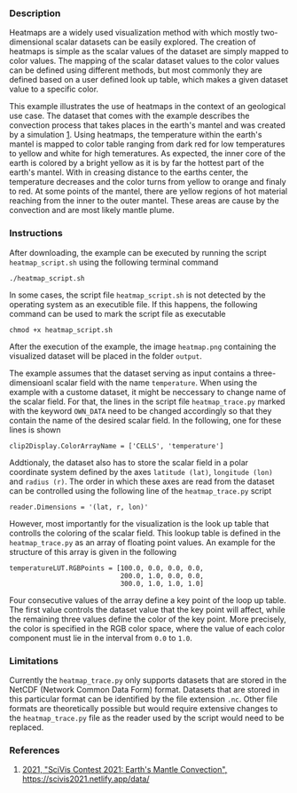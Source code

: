 ### Description ###
Heatmaps are a widely used visualization method with which mostly two-dimensional scalar datasets can be easily explored.
The creation of heatmaps is simple as the scalar values of the dataset are simply mapped to color values.
The mapping of the scalar dataset values to the color values can be defined using different methods, but most commonly they are defined based on a user defined look up table, which makes a given dataset value to a specific color.

This example illustrates the use of heatmaps in the context of an geological use case.
The dataset that comes with the example describes the convection process that takes places in the earth's mantel and was created by a simulation [1](#reference_dataset).
Using heatmaps, the temperature within the earth's mantel is mapped to color table ranging from dark red for low temperatures to yellow and white for high temeratures.
As expected, the inner core of the earth is colored by a bright yellow as it is by far the hottest part of the earth's mantel.
With in creasing distance to the earths center, the temperature decreases and the color turns from yellow to orange and finaly to red.
At some points of the mantel, there are yellow regions of hot material reaching from the inner to the outer mantel.
These areas are cause by the convection and are most likely mantle plume.

### Instructions ###
After downloading, the example can be executed by running the script `heatmap_script.sh` using the following terminal command
```
./heatmap_script.sh
```
In some cases, the script file `heatmap_script.sh` is not detected by the operating system as an executible file.
If this happens, the following command can be used to mark the script file as executable
```
chmod +x heatmap_script.sh
```
After the execution of the example, the image `heatmap.png` containing the visualized dataset will be placed in the folder `output`.

The example assumes that the dataset serving as input contains a three-dimensioanl scalar field with the name `temperature`.
When using the example with a custome dataset, it might be neccessary to change name of the scalar field.
For that, the lines in the script file `heatmap_trace.py` marked with the keyword `OWN_DATA` need to be changed accordingly so that they contain the name of the desired scalar field.
In the following, one for these lines is shown
```
clip2Display.ColorArrayName = ['CELLS', 'temperature']
```
Addtionaly, the dataset also has to store the scalar field in a polar coordinate system defined by the axes `latitude (lat)`, `longitude (lon)` and `radius (r)`.
The order in which these axes are read from the dataset can be controlled using the following line of the `heatmap_trace.py` script
```
reader.Dimensions = '(lat, r, lon)'
```

However, most importantly for the visualization is the look up table that controlls the coloring of the scalar field.
This lookup table is defined in the `heatmap_trace.py` as an array of floating point values.
An example for the structure of this array is given in the following
```
temperatureLUT.RGBPoints = [100.0, 0.0, 0.0, 0.0,
                            200.0, 1.0, 0.0, 0.0,
                            300.0, 1.0, 1.0, 1.0]
```
Four consecutive values of the array define a key point of the loop up table.
The first value controls the dataset value that the key point will affect, while the remaining three values define the color of the key point.
More precisely, the color is specified in the RGB color space, where the value of each color component must lie in the interval from `0.0` to `1.0`.

### Limitations ###
Currently the `heatmap_trace.py` only supports datasets that are stored in the NetCDF (Network Common Data Form) format.
Datasets that are stored in this particular format can be identified by the file extension `.nc`.
Other file formats are theoretically possible but would require extensive changes to the `heatmap_trace.py` file as the reader used by the script would need to be replaced.

### References ###
1. [<span id="reference_dataset">2021, "SciVis Contest 2021: Earth's Mantle Convection", https://scivis2021.netlify.app/data/</span>](https://scivis2021.netlify.app/data/)
